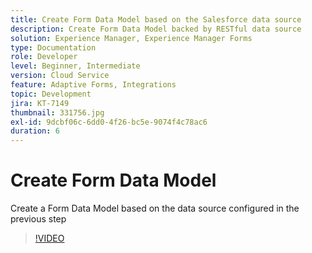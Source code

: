 ```yaml
---
title: Create Form Data Model based on the Salesforce data source
description: Create Form Data Model backed by RESTful data source
solution: Experience Manager, Experience Manager Forms
type: Documentation
role: Developer
level: Beginner, Intermediate
version: Cloud Service
feature: Adaptive Forms, Integrations
topic: Development
jira: KT-7149
thumbnail: 331756.jpg
exl-id: 9dcbf06c-6dd0-4f26-bc5e-9074f4c78ac6
duration: 6
---
```

# Create Form Data Model

Create a Form Data Model based on the data source configured in the previous step

>[!VIDEO](https://video.tv.adobe.com/v/331756?quality=12&learn=on)
